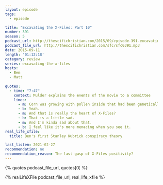```yaml
---
layout: episode
tags:
  - episode

title: "Excavating the X-Files: Part 10"
number: 391
season: 5
podcast_url: http://thescifichristian.com/2015/09/episode-391-excavating-the-x-files-part-10/
podcast_file_url: http://thescifichristian.com/sfc/sfc0391.mp3
date: 2015-09-11
length: '01:12:18'
category: review
series: excavating-the-x-files
hosts:
  - Ben
  - Matt
 
quotes:
  - time: "7:47"
    context: Mulder explains the events of the movie to a committee
    lines:
      - m: Corn was growing with pollen inside that had been genetically altered to carry a virus so that bees will take them away.
      - b: Yeah.
      - m: And that is really the heart of X-Files?
      - b: That is a little sad.
      - m: And I'm kinda sad about that.
      - b: I feel like it's more menacing when you see it.
real_life_xfile: 
  title: Ben's first Stanley Kubrick conspiracy theory

last_listen: 2021-02-27
recommendation: no
recommendation_reason: The last gasp of X-Files positivity?
---
```


{% quotes podcast_file_url, quotes[0] %}

{% realLifeXFile podcast_file_url, real_life_xfile %}